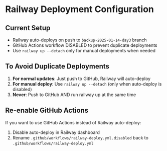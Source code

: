 # Railway Deployment Configuration

## Current Setup
- Railway auto-deploys on push to `backup-2025-01-14-day3` branch
- GitHub Actions workflow DISABLED to prevent duplicate deployments
- Use `railway up --detach` only for manual deployments when needed

## To Avoid Duplicate Deployments
1. **For normal updates**: Just push to GitHub, Railway will auto-deploy
2. **For manual deploy**: Use `railway up --detach` (only when auto-deploy is disabled)
3. **Never**: Push to GitHub AND run railway up at the same time

## Re-enable GitHub Actions
If you want to use GitHub Actions instead of Railway auto-deploy:
1. Disable auto-deploy in Railway dashboard
2. Rename `.github/workflows/railway-deploy.yml.disabled` back to `.github/workflows/railway-deploy.yml`